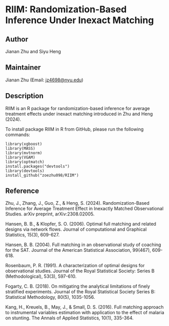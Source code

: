 # RIIM: Randomization-Based Inference Under Inexact Matching

## Author
Jianan Zhu and Siyu Heng

## Maintainer
Jianan Zhu (Email: jz4698@nyu.edu)

## Description
RIIM is an R package for randomization-based inference for average treatment effects under inexact matching introduced in Zhu and Heng (2024).

To install package RIIM in R from GitHub, please run the following commands:
```{r}
library(xgboost)
library(MASS)
library(mvtnorm)
library(VGAM)
library(optmatch)
install.packages("devtools") 
library(devtools) 
install_github("zoezhu098/RIIM")
```

## Reference
Zhu, J., Zhang, J., Guo, Z., & Heng, S. (2024). Randomization-Based Inference for Average Treatment Effect in Inexactly Matched Observational Studies. arXiv preprint, arXiv:2308.02005.

Hansen, B. B., & Klopfer, S. O. (2006). Optimal full matching and related designs via network flows. Journal of computational and Graphical Statistics, 15(3), 609-627.

Hansen, B. B. (2004). Full matching in an observational study of coaching for the SAT. Journal of the American Statistical Association, 99(467), 609-618.

Rosenbaum, P. R. (1991). A characterization of optimal designs for observational studies. Journal of the Royal Statistical Society: Series B (Methodological), 53(3), 597-610.

Fogarty, C. B. (2018). On mitigating the analytical limitations of finely stratified experiments. Journal of the Royal Statistical Society Series B: Statistical Methodology, 80(5), 1035-1056.

Kang, H., Kreuels, B., May, J., & Small, D. S. (2016). Full matching approach to instrumental variables estimation with application to the effect of malaria on stunting. The Annals of Applied Statistics, 10(1), 335-364.
